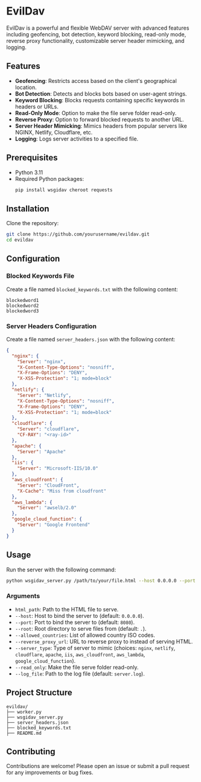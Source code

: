 
# EvilDav

EvilDav is a powerful and flexible WebDAV server with advanced features including geofencing, bot detection, keyword blocking, read-only mode, reverse proxy functionality, customizable server header mimicking, and logging.

## Features

- **Geofencing**: Restricts access based on the client's geographical location.
- **Bot Detection**: Detects and blocks bots based on user-agent strings.
- **Keyword Blocking**: Blocks requests containing specific keywords in headers or URLs.
- **Read-Only Mode**: Option to make the file serve folder read-only.
- **Reverse Proxy**: Option to forward blocked requests to another URL.
- **Server Header Mimicking**: Mimics headers from popular servers like NGINX, Netlify, Cloudflare, etc.
- **Logging**: Logs server activities to a specified file.

## Prerequisites

- Python 3.11
- Required Python packages:
  ```sh
  pip install wsgidav cheroot requests
  ```

## Installation

Clone the repository:
```sh
git clone https://github.com/yourusername/evildav.git
cd evildav
```

## Configuration

### Blocked Keywords File

Create a file named `blocked_keywords.txt` with the following content:
```
blockedword1
blockedword2
blockedword3
```

### Server Headers Configuration

Create a file named `server_headers.json` with the following content:
```json
{
  "nginx": {
    "Server": "nginx",
    "X-Content-Type-Options": "nosniff",
    "X-Frame-Options": "DENY",
    "X-XSS-Protection": "1; mode=block"
  },
  "netlify": {
    "Server": "Netlify",
    "X-Content-Type-Options": "nosniff",
    "X-Frame-Options": "DENY",
    "X-XSS-Protection": "1; mode=block"
  },
  "cloudflare": {
    "Server": "cloudflare",
    "CF-RAY": "<ray-id>"
  },
  "apache": {
    "Server": "Apache"
  },
  "iis": {
    "Server": "Microsoft-IIS/10.0"
  },
  "aws_cloudfront": {
    "Server": "CloudFront",
    "X-Cache": "Miss from cloudfront"
  },
  "aws_lambda": {
    "Server": "awselb/2.0"
  },
  "google_cloud_function": {
    "Server": "Google Frontend"
  }
}
```

## Usage

Run the server with the following command:
```sh
python wsgidav_server.py /path/to/your/file.html --host 0.0.0.0 --port 8080 --root /path/to/serve --allowed_countries PK CN --reverse_proxy_url http://example.com --server_type nginx --read_only --log_file server.log
```

### Arguments

- `html_path`: Path to the HTML file to serve.
- `--host`: Host to bind the server to (default: `0.0.0.0`).
- `--port`: Port to bind the server to (default: `8080`).
- `--root`: Root directory to serve files from (default: `.`).
- `--allowed_countries`: List of allowed country ISO codes.
- `--reverse_proxy_url`: URL to reverse proxy to instead of serving HTML.
- `--server_type`: Type of server to mimic (choices: `nginx`, `netlify`, `cloudflare`, `apache`, `iis`, `aws_cloudfront`, `aws_lambda`, `google_cloud_function`).
- `--read_only`: Make the file serve folder read-only.
- `--log_file`: Path to the log file (default: `server.log`).

## Project Structure

```
evildav/
├── worker.py
├── wsgidav_server.py
├── server_headers.json
├── blocked_keywords.txt
├── README.md
```

## Contributing

Contributions are welcome! Please open an issue or submit a pull request for any improvements or bug fixes.
